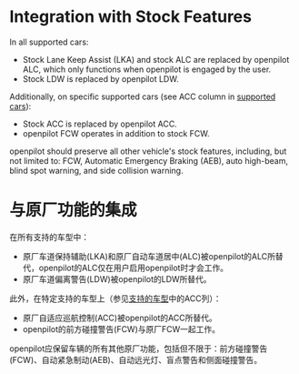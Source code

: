 # Integration with Stock Features

In all supported cars:
* Stock Lane Keep Assist (LKA) and stock ALC are replaced by openpilot ALC, which only functions when openpilot is engaged by the user.
* Stock LDW is replaced by openpilot LDW.

Additionally, on specific supported cars (see ACC column in [supported cars](CARS.md)):
* Stock ACC is replaced by openpilot ACC.
* openpilot FCW operates in addition to stock FCW.

openpilot should preserve all other vehicle's stock features, including, but not limited to: FCW, Automatic Emergency Braking (AEB), auto high-beam, blind spot warning, and side collision warning.

# 与原厂功能的集成

在所有支持的车型中：
* 原厂车道保持辅助(LKA)和原厂自动车道居中(ALC)被openpilot的ALC所替代，openpilot的ALC仅在用户启用openpilot时才会工作。
* 原厂车道偏离警告(LDW)被openpilot的LDW所替代。

此外，在特定支持的车型上（参见[支持的车型](CARS.md)中的ACC列）：
* 原厂自适应巡航控制(ACC)被openpilot的ACC所替代。
* openpilot的前方碰撞警告(FCW)与原厂FCW一起工作。

openpilot应保留车辆的所有其他原厂功能，包括但不限于：前方碰撞警告(FCW)、自动紧急制动(AEB)、自动远光灯、盲点警告和侧面碰撞警告。
